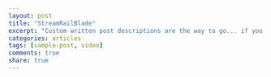 ```yaml
---
layout: post
title: "StreamRailBlade"
excerpt: "Custom written post descriptions are the way to go... if you're not lazy."
categories: articles
tags: [sample-post, video]
comments: true
share: true
---
```


<br>
<div class="apester-media" data-media-id="5c59652fb24d72abf6721843" data-player="true" height="512"></div><script async 
src="https://static.stg.apester.com/js/sdk/latest/apester-sdk.js"></script>
<br>


